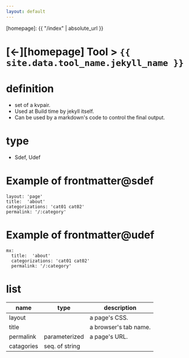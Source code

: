 ```yaml
---
layout: default
---
```



[//]: #(Reference)
[homepage]:   {{ "/index" | absolute_url }}

# [&larr;][homepage] Tool > `{{ site.data.tool_name.jekyll_name }}`

# definition
- set of a kvpair.
- Used at Build time by jekyll itself.
- Can be used by a markdown's code to control the final output.

# type
- Sdef, Udef

# Example of frontmatter@sdef
```shell
layout: 'page'
title:  'about'
categorizations: 'cat01 cat02'
permalink: '/:category'
```

# Example of frontmatter@udef
```shell
mx: 
  title:  'about'
  categorizations: 'cat01 cat02'
  permalink: '/:category'
```

# list
|name|type|description|
|-|-|-|
|layout||a page's CSS.|
|title||a browser's tab name.|
|permalink|parameterized|a page's URL.|
|catagories|seq. of string|
